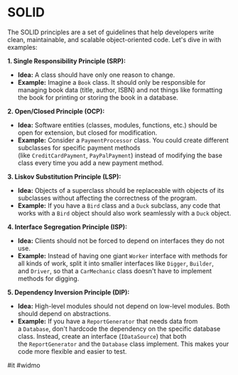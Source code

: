 # SOLID

The SOLID principles are a set of guidelines that help developers write clean, maintainable, and scalable object-oriented code. Let's dive in with examples:

**1. Single Responsibility Principle (SRP):**

- **Idea:** A class should have only one reason to change.
- **Example:** Imagine a `Book` class. It should only be responsible for managing book data (title, author, ISBN) and not things like formatting the book for printing or storing the book in a database.

**2. Open/Closed Principle (OCP):**

- **Idea:** Software entities (classes, modules, functions, etc.) should be open for extension, but closed for modification.
- **Example:** Consider a `PaymentProcessor` class. You could create different subclasses for specific payment methods (like `CreditCardPayment`, `PayPalPayment`) instead of modifying the base class every time you add a new payment method.

**3. Liskov Substitution Principle (LSP):**

- **Idea:** Objects of a superclass should be replaceable with objects of its subclasses without affecting the correctness of the program.
- **Example:** If you have a `Bird` class and a `Duck` subclass, any code that works with a `Bird` object should also work seamlessly with a `Duck` object.

**4. Interface Segregation Principle (ISP):**

- **Idea:** Clients should not be forced to depend on interfaces they do not use.
- **Example:** Instead of having one giant `Worker` interface with methods for all kinds of work, split it into smaller interfaces like `Digger`, `Builder`, and `Driver`, so that a `CarMechanic` class doesn't have to implement methods for digging.

**5. Dependency Inversion Principle (DIP):**

- **Idea:** High-level modules should not depend on low-level modules. Both should depend on abstractions.
- **Example:** If you have a `ReportGenerator` that needs data from a `Database`, don't hardcode the dependency on the specific database class. Instead, create an interface (`IDataSource`) that both the `ReportGenerator` and the `Database` class implement. This makes your code more flexible and easier to test.

#it #widmo
